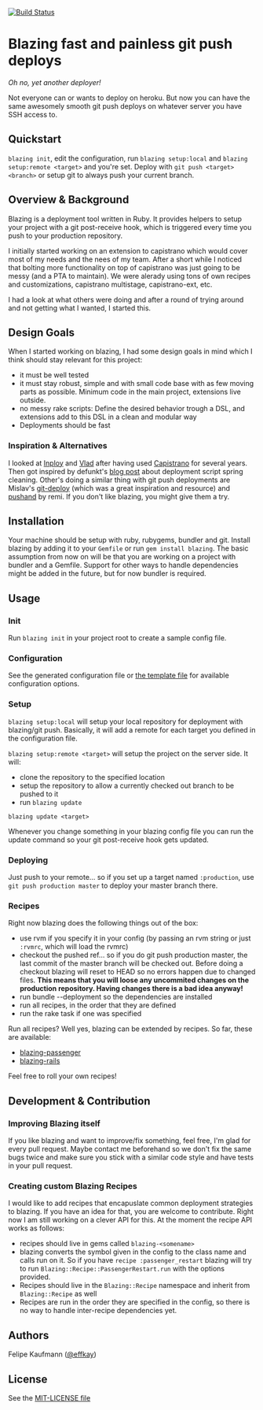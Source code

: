 [![Build Status](http://travis-ci.org/effkay/blazing.png)](http://travis-ci.org/effkay/blazing)

# Blazing fast and painless git push deploys

*Oh no, yet another deployer!*

Not everyone can or wants to deploy on heroku. But now you can have the same awesomely smooth git push deploys on whatever server you have SSH access to.

## Quickstart

`blazing init`, edit the configuration, run `blazing setup:local` and `blazing setup:remote <target>` and you're set. Deploy with `git push <target> <branch>` or setup git to always push your current branch.

## Overview & Background

Blazing is a deployment tool written in Ruby. It provides helpers to setup your project with a git post-receive hook, which is triggered every time you push to your production repository.

I initially started working on an extension to capistrano which would cover most of my needs and the nees of my team. After a short while I noticed that bolting more functionality on top of capistrano was just going to be messy (and a PTA to maintain). We were alerady using tons of own recipes and customizations, capistrano multistage, capistrano-ext, etc.
 
I had a look at what others were doing and after a round of trying around and not getting what I wanted, I started this.
 
## Design Goals

When I started working on blazing, I had some design goals in mind which I think should stay relevant for this project:

- it must be well tested
- it must stay robust, simple and with small code base with as few moving parts as possible. Minimum code in the main project, extensions live outside.
- no messy rake scripts: Define the desired behavior trough a DSL, and extensions add to this DSL in a clean and modular way
- Deployments should be fast

### Inspiration & Alternatives
 
I looked at [Inploy](https://github.com/dcrec1/inploy) and [Vlad](https://github.com/seattlerb/vlad) after having used [Capistrano](https://github.com/capistrano/capistrano) for several
years. Then got inspired by defunkt's
[blog post](https://github.com/blog/470-deployment-script-spring-cleaning) about deployment script spring cleaning. Other's doing a similar thing with git push deployments are Mislav's [git-deploy](https://github.com/mislav/git-deploy) (which was a great inspiration and resource) and [pushand](https://github.com/remi/pushand.git) by remi. If you don't like blazing, you might give them a try.

## Installation

Your machine should be setup with ruby, rubygems, bundler and git. Install blazing by adding it to your `Gemfile` or run `gem install blazing`. The basic assumption from now on will be that you are working on a project with bundler and a Gemfile. Support for other ways to handle dependencies might be added in the future, but for now bundler is required.

## Usage

### Init

Run `blazing init` in your project root to create a sample config file. 

### Configuration

See the generated configuration file or [the template file](https://github.com/effkay/blazing/blob/master/lib/blazing/templates/config.erb) for available configuration options.

### Setup

`blazing setup:local` will setup your local repository for deployment with blazing/git push. Basically, it will add a remote for each target you defined in the configuration file.

`blazing setup:remote <target>` will setup the project on the server side. It will:

* clone the repository to the specified location
* setup the repository to allow a currently checked out branch to be pushed to it
* run ``blazing update``

`blazing update <target>`

Whenever you change something in your blazing config file you can run the update command so your git post-receive hook gets updated.

### Deploying

Just push to your remote… so if you set up a target named `:production`, use `git push production master` to deploy your master branch there.

### Recipes

Right now blazing does the following things out of the box:

* use rvm if you specify it in your config (by passing an rvm string or just `:rvmrc`, which will load the rvmrc)
* checkout the pushed ref… so if you do git push production master, the last commit of the master branch will be checked out. Before doing a checkout blazing will reset to HEAD so no errors happen due to changed files. **This means that you will loose any uncommited changes on the production repository. Having changes there is a bad idea anyway!**
* run bundle --deployment so the dependencies are installed
* run all recipes, in the order that they are defined
* run the rake task if one was specified

Run all recipes? Well yes, blazing can be extended by recipes. So far, these are available:

* [blazing-passenger](https://github.com/effkay/blazing-passenger)
* [blazing-rails](https://github.com/effkay/blazing-rails)

Feel free to roll your own recipes!

## Development & Contribution

### Improving Blazing itself

If you like blazing and want to improve/fix something, feel free, I'm glad for every pull request. Maybe contact me beforehand so we don't fix the same bugs twice and make sure you stick with a similar code style and have tests in your pull request. 

### Creating custom Blazing Recipes

I would like to add recipes that encapuslate common deployment strategies to blazing. If you have an idea for that, you are welcome to contribute. Right now I am still working on a clever API for this. At the moment the recipe API works as follows:

* recipes should live in gems called `blazing-<somename>`
* blazing converts the symbol given in the config to the class name and calls run on it. So if you have `recipe :passenger_restart` blazing will try to run `Blazing::Recipe::PassengerRestart.run` with the options provided.
* Recipes should live in the `Blazing::Recipe` namespace and inherit from `Blazing::Recipe` as well
* Recipes are run in the order they are specified in the config, so there is no way to handle inter-recipe dependencies yet. 

## Authors

Felipe Kaufmann ([@effkay][])

## License

See the [MIT-LICENSE file](https://github.com/effkay/blazing/blob/master/MIT-LICENCE)

[@effkay]: https://github.com/effkay
